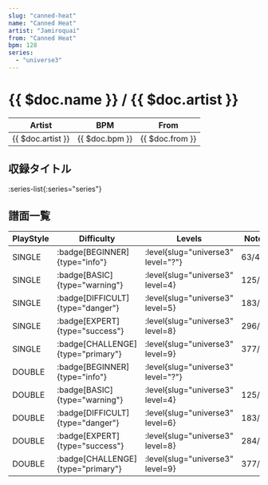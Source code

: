 ```yaml
---
slug: "canned-heat"
name: "Canned Heat"
artist: "Jamiroquai"
from: "Canned Heat"
bpm: 128
series:
  - "universe3"
---
```


# {{ $doc.name }} / {{ $doc.artist }}

|Artist|BPM|From|
|------|---|----|
|{{ $doc.artist }}|{{ $doc.bpm }}|{{ $doc.from }}|

## 収録タイトル

:series-list{:series="series"}

## 譜面一覧

|PlayStyle|Difficulty|Levels|Notes|Movie|
|---------|----------|------|-----|-----|
|SINGLE| :badge[BEGINNER]{type="info"}|<div class="field is-grouped is-grouped-multiline"> :level{slug="universe3" level="?"}</div>|63/4||
|SINGLE| :badge[BASIC]{type="warning"}|<div class="field is-grouped is-grouped-multiline"> :level{slug="universe3" level=4}</div>|125/4||
|SINGLE| :badge[DIFFICULT]{type="danger"}|<div class="field is-grouped is-grouped-multiline"> :level{slug="universe3" level=5}</div>|183/8||
|SINGLE| :badge[EXPERT]{type="success"}|<div class="field is-grouped is-grouped-multiline"> :level{slug="universe3" level=8}</div>|296/14||
|SINGLE| :badge[CHALLENGE]{type="primary"}|<div class="field is-grouped is-grouped-multiline"> :level{slug="universe3" level=9}</div>|377/14||
|DOUBLE| :badge[BEGINNER]{type="info"}|<div class="field is-grouped is-grouped-multiline"> :level{slug="universe3" level="?"}</div>|||
|DOUBLE| :badge[BASIC]{type="warning"}|<div class="field is-grouped is-grouped-multiline"> :level{slug="universe3" level=4}</div>|125/4||
|DOUBLE| :badge[DIFFICULT]{type="danger"}|<div class="field is-grouped is-grouped-multiline"> :level{slug="universe3" level=6}</div>|183/8||
|DOUBLE| :badge[EXPERT]{type="success"}|<div class="field is-grouped is-grouped-multiline"> :level{slug="universe3" level=8}</div>|284/12||
|DOUBLE| :badge[CHALLENGE]{type="primary"}|<div class="field is-grouped is-grouped-multiline"> :level{slug="universe3" level=9}</div>|377/3||
